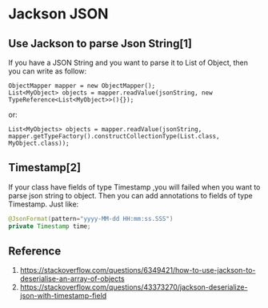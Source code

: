 # Jackson JSON

## Use Jackson to parse Json String[1]

If you have a JSON String and you want to parse it to List of Object, then you can write as follow:

```shell
ObjectMapper mapper = new ObjectMapper();
List<MyObject> objects = mapper.readValue(jsonString, new TypeReference<List<MyObject>>(){});
```

or:

```
List<MyObjects> objects = mapper.readValue(jsonString, mapper.getTypeFactory().constructCollectionType(List.class, MyObject.class));
```

## Timestamp[2]

If your class have fields of type Timestamp ,you will failed when you want to parse json string to object. Then you can add annotations to fields of type Timestamp. Just like:

```java
@JsonFormat(pattern="yyyy-MM-dd HH:mm:ss.SSS")
private Timestamp time;
```



## Reference

1.  https://stackoverflow.com/questions/6349421/how-to-use-jackson-to-deserialise-an-array-of-objects 
2.  https://stackoverflow.com/questions/43373270/jackson-deserialize-json-with-timestamp-field 